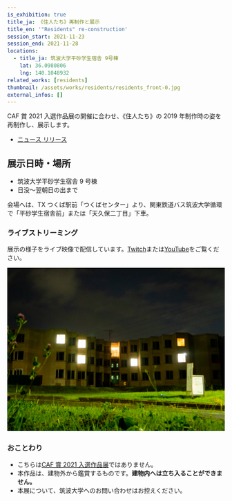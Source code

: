 ```yaml
---
is_exhibition: true
title_ja: 《住人たち》再制作と展示
title_en: '"Residents" re-construction'
session_start: 2021-11-23
session_end: 2021-11-28
locations:
  - title_ja: 筑波大学平砂学生宿舎 9号棟
    lat: 36.0980806
    lng: 140.1048932
related_works: [residents]
thumbnail: /assets/works/residents/residents_front-0.jpg
external_infos: []
---
```


CAF 賞 2021 入選作品展の開催に合わせ、《住人たち》の 2019 年制作時の姿を再制作し、展示します。

- [ニュース リリース](/pages/news/211101_caf21)

## 展示日時・場所

- 筑波大学平砂学生宿舎 9 号棟
- 日没〜翌朝日の出まで

会場へは、TX つくば駅前「つくばセンター」より、関東鉄道バス筑波大学循環で「平砂学生宿舎前」または「天久保二丁目」下車。

### ライブストリーミング

展示の様子をライブ映像で配信しています。[Twitch](https://www.twitch.tv/nandenjin)または[YouTube](https://www.youtube.com/KazumiInada)をご覧ください。

[![](/assets/works/residents/residents_front-1.jpg)](https://www.youtube.com/watch?v=K2L6Ub4uhDU)

### おことわり

- こちらは[CAF 賞 2021 入選作品展](/pages/events/caf21.md)ではありません。
- 本作品は、建物外から鑑賞するものです。**建物内へは立ち入ることができません。**
- 本展について、筑波大学へのお問い合わせはお控えください。
